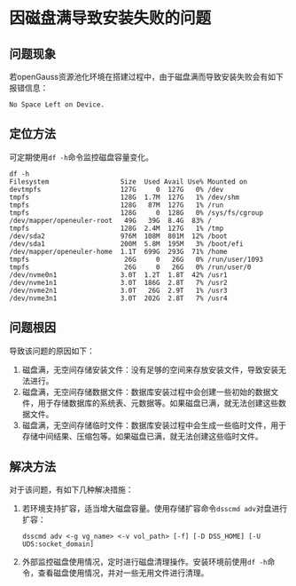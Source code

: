 
# 因磁盘满导致安装失败的问题

## 问题现象

若openGauss资源池化环境在搭建过程中，由于磁盘满而导致安装失败会有如下报错信息：

```shell
No Space Left on Device.
```

## 定位方法

可定期使用`df -h`命令监控磁盘容量变化。

```shell
df -h
Filesystem                  Size  Used Avail Use% Mounted on
devtmpfs                    127G     0  127G   0% /dev
tmpfs                       128G  1.7M  127G   1% /dev/shm
tmpfs                       128G   87M  127G   1% /run
tmpfs                       128G     0  128G   0% /sys/fs/cgroup
/dev/mapper/openeuler-root   49G   39G  8.4G  83% /
tmpfs                       128G  2.4M  127G   1% /tmp
/dev/sda2                   976M  108M  801M  12% /boot
/dev/sda1                   200M  5.8M  195M   3% /boot/efi
/dev/mapper/openeuler-home  1.1T  699G  293G  71% /home
tmpfs                        26G     0   26G   0% /run/user/1093
tmpfs                        26G     0   26G   0% /run/user/0
/dev/nvme0n1                3.0T  1.2T  1.8T  42% /usr1
/dev/nvme1n1                3.0T  186G  2.8T   7% /usr2
/dev/nvme2n1                3.0T   26G  2.9T   1% /usr3
/dev/nvme3n1                3.0T  202G  2.8T   7% /usr4
```

## 问题根因

导致该问题的原因如下：
1.  磁盘满，无空间存储安装文件：没有足够的空间来存放安装文件，导致安装无法进行。
2.  磁盘满，无空间存储数据文件：数据库安装过程中会创建一些初始的数据文件，用于存储数据库的系统表、元数据等。如果磁盘已满，就无法创建这些数据文件。
3.  磁盘满，无空间存储临时文件：数据库安装过程中会生成一些临时文件，用于存储中间结果、压缩包等。如果磁盘已满，就无法创建这些临时文件。

## 解决方法

对于该问题，有如下几种解决措施：
1.  若环境支持扩容，适当增大磁盘容量。使用存储扩容命令`dsscmd adv`对盘进行扩容：

    ```shell
    dsscmd adv <-g vg_name> <-v vol_path> [-f] [-D DSS_HOME] [-U UDS:socket_domain]
    ```
2.  外部监控磁盘使用情况，定时进行磁盘清理操作。安装环境前使用`df -h`命令，查看磁盘使用情况，并对一些无用文件进行清理。
